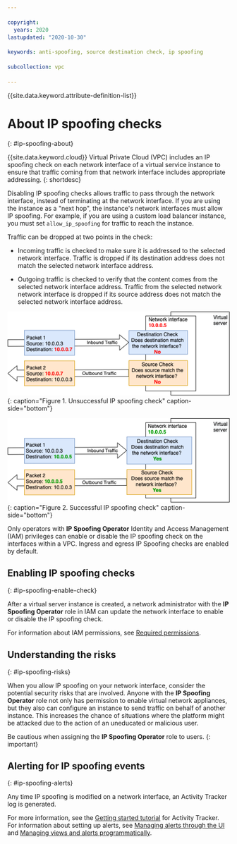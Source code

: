 ```yaml
---

copyright:
  years: 2020
lastupdated: "2020-10-30"

keywords: anti-spoofing, source destination check, ip spoofing

subcollection: vpc

---
```



{{site.data.keyword.attribute-definition-list}}

# About IP spoofing checks
{: #ip-spoofing-about}

{{site.data.keyword.cloud}} Virtual Private Cloud (VPC) includes an IP spoofing check on each network interface of a virtual service instance to ensure that traffic coming from that network interface includes appropriate addressing.
{: shortdesc}

Disabling IP spoofing checks allows traffic to pass through the network interface, instead of terminating at the network interface. If you are using the instance as a "next hop", the instance's network interfaces must allow IP spoofing. For example, if you are using a custom load balancer instance, you must set `allow_ip_spoofing` for traffic to reach the instance.

Traffic can be dropped at two points in the check:
- Incoming traffic is checked to make sure it is addressed to the selected network interface. Traffic is dropped if its destination address does not match the selected network interface address.

- Outgoing traffic is checked to verify that the content comes from the selected network interface address. Traffic from the selected network network interface is dropped if its source address does not match the selected network interface address.

![Figure showing unsuccessful traffic flow to and from a virtual server instance](images/as-deny.png "Figure showing unsuccessful traffic flow to and from a virtual server instance"){: caption="Figure 1. Unsuccessful IP spoofing check" caption-side="bottom"}

![Figure showing successful traffic flow to and from a virtual server instance](images/as-allow.png "Figure showing successful traffic flow to and from a virtual server instance"){: caption="Figure 2. Successful IP spoofing check" caption-side="bottom"}

Only operators with **IP Spoofing Operator** Identity and Access Management (IAM) privileges can enable or disable the IP spoofing check on the interfaces within a VPC. Ingress and egress IP Spoofing checks are enabled by default.

## Enabling IP spoofing checks
{: #ip-spoofing-enable-check}

After a virtual server instance is created, a network administrator with the **IP Spoofing Operator** role in IAM can update the network interface to enable or disable the IP spoofing check.

For information about IAM permissions, see [Required permissions](/docs/vpc?topic=vpc-resource-authorizations-required-for-api-and-cli-calls).

## Understanding the risks
{: #ip-spoofing-risks}

When you allow IP spoofing on your network interface, consider the potential security risks that are involved. Anyone with the **IP Spoofing Operator** role not only has permission to enable virtual network appliances, but they also can configure an instance to send traffic on behalf of another instance. This increases the chance of situations where the platform might be attacked due to the action of an uneducated or malicious user.

Be cautious when assigning the **IP Spoofing Operator** role to users.
{: important}

## Alerting for IP spoofing events
{: #ip-spoofing-alerts}

Any time IP spoofing is modified on a network interface, an Activity Tracker log is generated.

For more information, see the [Getting started tutorial](/docs/activity-tracker?topic=activity-tracker-getting-started) for Activity Tracker.
For information about setting up alerts, see [Managing alerts through the UI](/docs/activity-tracker?topic=activity-tracker-alerts) and [Managing views and alerts programmatically](/docs/activity-tracker?topic=activity-tracker-config_api).
